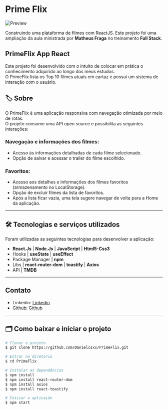 # Prime Flix

![Preview](https://user-images.githubusercontent.com/124924248/218589512-6dba7598-8354-45a7-8fe5-2c9d51bdc2d5.png)

Construindo uma plataforma de filmes com ReactJS. Este projeto foi uma ampliação da aula ministrada por **Matheus Fraga** no treinamento **Full Stack**.

## PrimeFlix App React
Este projeto foi desenvolvido com o intuito de colocar em prática o conhecimento adquirido ao longo dos meus estudos.</br>
O PrimeFlix lista os Top 10 filmes atuais em cartaz e possui um sistema de interação com o usuário.

## 🏷️ Sobre
O PrimeFlix é uma aplicação responsiva com navegação otimizada por meio de rotas.</br>
O projeto consome uma API open source e possibilita as seguintes interações:

### Navegação e informações dos filmes:
- Acesso às informações detalhadas de cada filme selecionado.
- Opção de salvar e acessar o trailer do filme escolhido.

### Favoritos:
- Acesso aos detalhes e informações dos filmes favoritos (armazenamento no LocalStorage).
- Opção de excluir filmes da lista de favoritos.
- Após a lista ficar vazia, uma tela sugere navegar de volta para a Home da aplicação.

---

## 🛠️ Tecnologias e serviços utilizados
Foram utilizadas as seguintes tecnologias para desenvolver a aplicação:

- **React.Js** | **Node.Js** | **JavaScript** | **Html5-Css3**
- Hooks | **useState** | **useEffect**
- Package Manager | **npm**
- Libs | **react-router-dom** | **toastify** | **Axios**
- API | **TMDB**

---

## Contato 
- Linkedin: [Linkedin](https://www.linkedin.com/in/enzo-gabriel-60963125b/)</br> 
- Github: [Github](https://github.com/Enz0Gabriel)

---

## 🗂️ Como baixar e iniciar o projeto

```bash
# Clonar o projeto
$ git clone https://github.com/Danielcsxx/PrimeFlix.git

# Entrar no diretório
$ cd PrimeFlix

# Instalar as dependências
$ npm install
$ npm install react-router-dom
$ npm install axios
$ npm install react-toastify

# Iniciar a aplicação
$ npm start